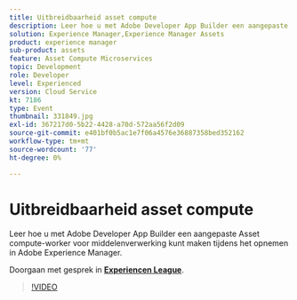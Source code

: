 ```yaml
---
title: Uitbreidbaarheid asset compute
description: Leer hoe u met Adobe Developer App Builder een aangepaste Asset compute-worker voor middelenverwerking kunt maken tijdens het opnemen in Adobe Experience Manager. Deze sessie is afgeleverd als onderdeel van de Adobe Developers Live Content-gebeurtenis.
solution: Experience Manager,Experience Manager Assets
product: experience manager
sub-product: assets
feature: Asset Compute Microservices
topic: Development
role: Developer
level: Experienced
version: Cloud Service
kt: 7186
type: Event
thumbnail: 331849.jpg
exl-id: 367217d0-5b22-4428-a70d-572aa56f2d09
source-git-commit: e401bf0b5ac1e7f06a4576e36887358bed352162
workflow-type: tm+mt
source-wordcount: '77'
ht-degree: 0%

---
```


# Uitbreidbaarheid asset compute

Leer hoe u met Adobe Developer App Builder een aangepaste Asset compute-worker voor middelenverwerking kunt maken tijdens het opnemen in Adobe Experience Manager.

Doorgaan met gesprek in **[Experiencen League](https://adobe.ly/36Yd3v6)**.

>[!VIDEO](https://video.tv.adobe.com/v/331849/?quality=12&learn=on&hidetitle=true)
